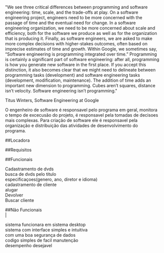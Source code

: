 "We see three critical differences between programming and software engineering: time, scale, and the trade-offs at play. On a software engineering project, engineers need to be more concerned with the passage of time and the eventual need for change. In a software engineering organization, we need to be more concerned about scale and efficiency, both for the software we produce as well as for the organization that is producing it. Finally, as software engineers, we are asked to make more complex decisions with higher-stakes outcomes, often based on imprecise estimates of time and growth. Within Google, we sometimes say, “Software engineering is programming integrated over time.” Programming is certainly a significant part of software engineering: after all, programming is how you generate new software in the first place. If you accept this distinction, it also becomes clear that we might need to delineate between programming tasks (development) and software engineering tasks (development, modification, maintenance). The addition of time adds an important new dimension to programming. Cubes aren’t squares, distance isn’t velocity. Software engineering isn’t programming."

Titus Winters, Software Engineering at Google


O engenheiro de software é responsavel pelo programa em geral, monitora o tempo de excecusão do projeto, é responsavel pela tomadas de decisoes mais complexas. 
Para criação de software ele é responsavel pela organização  e distribuição das atividades de desenvolvimento do programa.





##Locadora

##Requisitos 

##Funcionais<br>

Cadastramento de dvds<br>
busca de dvds pelo titulo <br>
especificaçoes(genero, ano, diretor e idioma)<br>
cadastramento de cliente<br>
alugar<br>
Devolver<br>
Buscar cliente<br>


##Não Funcionais<br>|

sistema funcionara em sistema desktop<br>
sistema com interface simples e intuitiva<br>
com uma boa segurança de dados<br>
codigo simples de facil manutenção<br>
desempenho desejavel<br>











